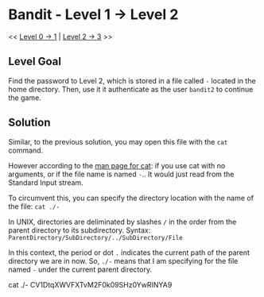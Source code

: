 # Bandit - Level 1 -> Level 2
<< [Level 0 -> 1](https://github.com/Dennis-Dang/OverTheWire/blob/main/0_bandit/level_0-1.md) | [Level 2 -> 3](https://github.com/Dennis-Dang/OverTheWire/blob/main/0_bandit/level_2-3.md) >>
## Level Goal
Find the password to Level 2, which is stored in a file called `-` located in the home directory. Then, use it it authenticate as the user `bandit2` to continue the game.

## Solution
Similar, to the previous solution, you may open this file with the `cat` command. 

However according to the [man page for cat](https://linux.die.net/man/1/cat): if you use cat with no arguments, or if the file name is named `-`.. It would just read from the Standard Input stream.

To circumvent this, you can specify the directory location with the name of the file:
`cat ./-`

In UNIX, directories are deliminated by slashes `/` in the order from the parent directory to its subdirectory. 
Syntax: 
`ParentDirectory/SubDirectory/../SubDirectory/File`

In this context, the period or dot `.` indicates the current path of the parent directory we are in now. So, `./-` means that I am specifying for the file named `-` under the current parent directory. 

cat ./-
CV1DtqXWVFXTvM2F0k09SHz0YwRINYA9
